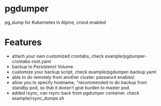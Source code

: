 # pgdumper
pg_dump for Kubernetes in Alpine, crond enabled

# Features
* attach your own customized crontabs, check example/pgdumper-crontabs-root.yaml
* backup to Persistenct Volume.
* customize your backup script, check example/pgdumper-backup.yaml
* able to do remotely from another cluster.  password enabled.
* allow you to specify hostname, "recommended to do backup from standby pod, so that it doesn't give burden to master pod.
* added rsync, can rsync back from pgdumper container. check example/rsync_dumps.sh
